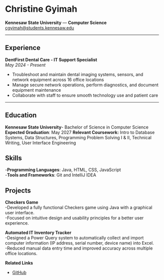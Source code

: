 # Christine Gyimah

**Kennesaw State University** — **Computer Science**
cgyimah@students.kennesaw.edu



------



## Experience

**DentFirst Dental Care - IT Support Specialist**  
*May 2024 - Present*  

- Troubleshoot and maintain dental imaging systems, sensors, and network equipment across 16 office locations
- Manage secure network operations, perform diagnostics, and document equipment maintenance   
- Collaborate with staff to ensure smooth technology use and patient care



------

## Education

**Kennesaw State University**- Bachelor of Science in Computer Science  
**Expected Graduation**: May 2027 
**Relevant Coursework:** Intro to Database Systems, Data Structures, Programming Problem Solving I & II, Technical Writing, User Interface Engineering

## Skills

-**Programming Languages**: Java, HTML, CSS, JavaScript  
-**Tools and Frameworks**: Git and IntelliJ IDEA       

## Projects
**Checkers Game**  
-Developed a fully functional Checkers game using Java with a graphical user interface.   
-Focused on intuitive design and usability principles for a better user experience.  

**Automated IT Inventory Tracker**  
-Designed a Power Query system to automatically collect and import computer information (IP address, serial number, device name) into Excel.  
-Reduced manual data entry time and improved accuracy across multiple office locations.  



**Related Links** 

- [GitHub](https://github.com/ladyvchristy)


